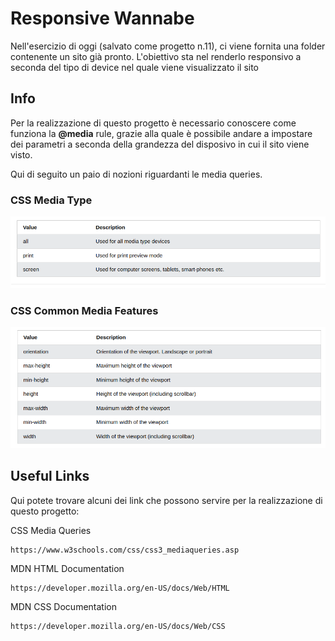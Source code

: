 # Responsive Wannabe

Nell'esercizio di oggi (salvato come progetto n.11), ci viene fornita una folder contenente un sito già pronto. L'obiettivo sta nel renderlo responsivo a seconda del tipo di device nel quale viene visualizzato il sito

## Info

Per la realizzazione di questo progetto è necessario conoscere come funziona la **@media** rule, grazie alla quale è possibile andare a impostare dei parametri a seconda della grandezza del disposivo in cui il sito viene visto.

Qui di seguito un paio di nozioni riguardanti le media queries.

### CSS Media Type

![Model](https://github.com/simoneburrai/html-css-resp-wannabe/blob/main/img/readme-img/media-type.png?raw=true)

### CSS Common Media Features

![Model](https://github.com/simoneburrai/html-css-resp-wannabe/blob/main/img/readme-img/media-common-features.png?raw=true)

## Useful Links

Qui potete trovare alcuni dei link che possono servire per la realizzazione di questo progetto:


CSS Media Queries
```
https://www.w3schools.com/css/css3_mediaqueries.asp
```

MDN HTML Documentation
```
https://developer.mozilla.org/en-US/docs/Web/HTML
```

MDN CSS Documentation
```
https://developer.mozilla.org/en-US/docs/Web/CSS
```